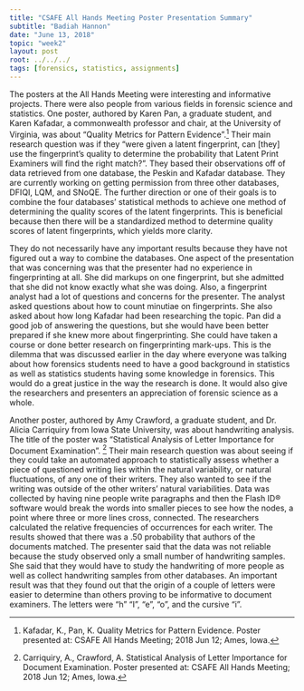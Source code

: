 ```yaml
---
title: "CSAFE All Hands Meeting Poster Presentation Summary"
subtitle: "Badiah Hannon"
date: "June 13, 2018"
topic: "week2"
layout: post
root: ../../../
tags: [forensics, statistics, assignments]
---
```



The posters at the All Hands Meeting were interesting and informative projects. There were also people from various fields in forensic science and statistics.  One poster, authored by   Karen Pan, a graduate student, and Karen Kafadar, a commonwealth professor and chair, at the University of Virginia, was about “Quality Metrics for Pattern Evidence”.[^1] Their main research question was if they “were given a latent fingerprint, can [they] use the fingerprint’s quality to determine the probability that Latent Print Examiners will find the right match?”. They based their observations off of data retrieved from one database, the Peskin and Kafadar database. They are currently working on getting permission from three other databases, DFIQI, LQM, and SNoQE. The further direction or one of their goals is to combine the four databases’ statistical methods to achieve one method of determining the quality scores of the latent fingerprints. This is beneficial because then there will be a standardized method to determine quality scores of latent fingerprints, which yields more clarity. 
  
  They do not necessarily have any important results because they have not figured out a way to combine the databases. One aspect of the presentation that was concerning was that the presenter had no experience in fingerprinting at all. She did markups on one fingerprint, but she admitted that she did not know exactly what she was doing. Also, a fingerprint analyst had a lot of questions and concerns for the presenter. The analyst asked questions about how to count minutiae on fingerprints. She also asked about how long Kafadar had been researching the topic. Pan did a good job of answering the questions, but she would have been better prepared if she knew more about fingerprinting. She could have taken a course or done better research on fingerprinting mark-ups. This is the dilemma that was discussed earlier in the day where everyone was talking about how forensics students need to have a good background in statistics as well as statistics students having some knowledge in forensics. This would do a great justice in the way the research is done. It would also give the researchers and presenters an appreciation of forensic science as a whole. 


  Another poster, authored by Amy Crawford, a graduate student, and Dr. Alicia Carriquiry from Iowa State University, was about handwriting analysis. The title of the poster was “Statistical Analysis of Letter Importance for Document Examination”. [^2]  Their main research question was about seeing if they could take an automated approach to statistically assess whether a piece of questioned writing lies within the natural variability, or natural fluctuations, of any one of their writers. They also wanted to see if the writing was outside of the other writers’ natural variabilities. Data was collected by having nine people write paragraphs and then the Flash ID® software would break the words into smaller pieces to see how the nodes, a point where three or more lines cross, connected. The researchers calculated the relative frequencies of occurrences for each writer. The results showed that there was a .50 probability that authors of the documents matched. The presenter said that the data was not reliable because the study observed only a small number of handwriting samples. She said that they would have to study the handwriting of more people as well as collect handwriting samples from other databases. An important result was that they found out that the origin of a couple of letters were easier to determine than others proving to be informative to document examiners. The letters were “h” “I”, “e”, “o”, and the cursive “i”.
  
[^1]: Kafadar, K., Pan, K. Quality Metrics for Pattern Evidence. Poster presented at: CSAFE All Hands Meeting; 2018 Jun 12; Ames, Iowa. 

[^2]: Carriquiry, A., Crawford, A. Statistical Analysis of Letter Importance for Document Examination. Poster presented at: CSAFE All Hands Meeting; 2018 Jun 12; Ames, Iowa. 
